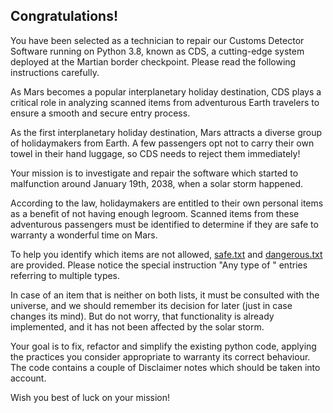 ## Congratulations! 

You have been selected as a technician to repair our Customs Detector Software running on Python 3.8, known as CDS, 
a cutting-edge system deployed at the Martian border checkpoint. Please read the following instructions carefully.

As Mars becomes a popular interplanetary holiday destination, CDS plays a critical 
role in analyzing scanned items from adventurous Earth travelers to ensure a smooth and secure entry process.

As the first interplanetary holiday destination, Mars attracts a diverse group of holidaymakers from Earth. 
A few passengers opt not to carry their own towel in their hand luggage, so CDS needs to reject them immediately!

Your mission is to investigate and repair the software which started to malfunction around January 19th, 2038, when
a solar storm happened.

According to the law, holidaymakers are entitled to their own personal items as a benefit of not having enough legroom.
Scanned items from these adventurous passengers must be identified to determine if they are safe to warranty 
a wonderful time on Mars.

To help you identify which items are not allowed, [safe.txt](storage%2Fsafe.txt) 
and [dangerous.txt](storage%2Fdangerous.txt) are provided.
Please notice the special instruction "Any type of <item>" entries referring to multiple types.  

In case of an item that is neither on both lists, it must be consulted with the universe, and we should remember 
its decision for later (just in case changes its mind). 
But do not worry, that functionality is already implemented, and it has not been affected by the solar storm.

Your goal is to fix, refactor and simplify the existing python code, applying the practices you consider appropriate to 
warranty its correct behaviour. The code contains a couple of Disclaimer notes which should be taken into account.

Wish you best of luck on your mission!

